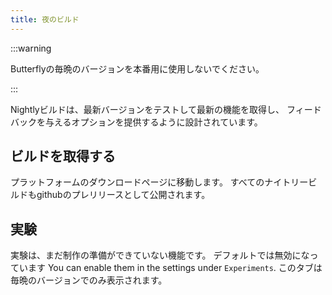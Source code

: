 ```yaml
---
title: 夜のビルド
---
```


:::warning

Butterflyの毎晩のバージョンを本番用に使用しないでください。

:::

Nightlyビルドは、最新バージョンをテストして最新の機能を取得し、 フィードバックを与えるオプションを提供するように設計されています。

## ビルドを取得する

プラットフォームのダウンロードページに移動します。
すべてのナイトリービルドもgithubのプレリリースとして公開されます。

## 実験

実験は、まだ制作の準備ができていない機能です。
デフォルトでは無効になっています You can enable them in the settings under `Experiments`.
このタブは毎晩のバージョンでのみ表示されます。
